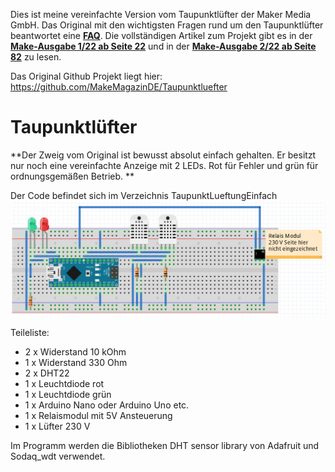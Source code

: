 Dies ist meine vereinfachte Version vom Taupunktlüfter der Maker Media GmbH.
Das Original mit den wichtigsten Fragen rund um den Taupunktlüfter beantwortet eine **[FAQ](https://heise.de/-6526328)**. Die vollständigen Artikel zum Projekt gibt es in der **[Make-Ausgabe 1/22 ab Seite 22](https://www.heise.de/select/make/2022/1/2135511212557842576)** und in der **[Make-Ausgabe 2/22 ab Seite 82](https://www.heise.de/select/make/2022/2/2204711461516715363)** zu lesen.

Das Original Github Projekt liegt hier: https://github.com/MakeMagazinDE/Taupunktluefter

# Taupunktlüfter

**Der Zweig vom Original ist bewusst absolut einfach gehalten. Er besitzt nur noch eine vereinfachte Anzeige mit 2 LEDs. Rot für Fehler und grün für ordnungsgemäßen Betrieb. **

Der Code befindet sich im Verzeichnis TaupunktLueftungEinfach
![Taupunktluefter](./Taupunktlueftung.png)

Teileliste:
- 2 x Widerstand 10 kOhm
- 1 x Widerstand 330 Ohm
- 2 x DHT22
- 1 x Leuchtdiode rot
- 1 x Leuchtdiode grün
- 1 x Arduino Nano oder Arduino Uno etc.
- 1 x Relaismodul mit 5V Ansteuerung
- 1 x Lüfter 230 V

Im Programm werden die Bibliotheken DHT sensor library von Adafruit und Sodaq_wdt verwendet.